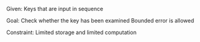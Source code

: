 Given:
Keys that are input in sequence

Goal:
Check whether the key has been examined
Bounded error is allowed

Constraint:
Limited storage and limited computation